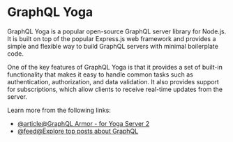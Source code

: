 # GraphQL Yoga

GraphQL Yoga is a popular open-source GraphQL server library for Node.js. It is built on top of the popular Express.js web framework and provides a simple and flexible way to build GraphQL servers with minimal boilerplate code.

One of the key features of GraphQL Yoga is that it provides a set of built-in functionality that makes it easy to handle common tasks such as authentication, authorization, and data validation. It also provides support for subscriptions, which allow clients to receive real-time updates from the server.

Learn more from the following links:

- [@article@GraphQL Armor - for Yoga Server 2](https://the-guild.dev/blog/improved-security-with-graphql-armor-support-for-yoga-server-2)
- [@feed@Explore top posts about GraphQL](https://app.daily.dev/tags/graphql?ref=roadmapsh)
